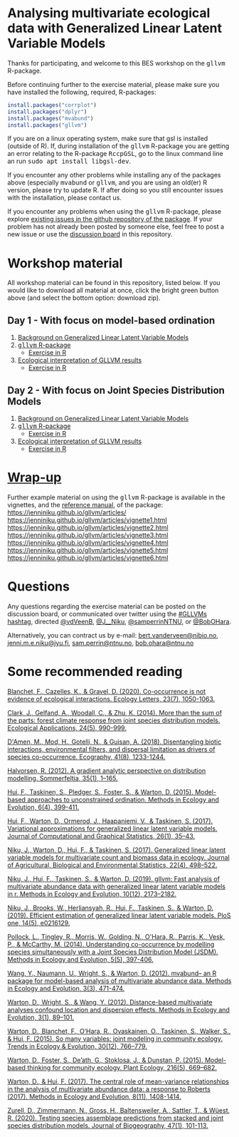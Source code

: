 # Analysing multivariate ecological data with Generalized Linear Latent Variable Models
Thanks for participating, and welcome to this BES workshop on the <tt>gllvm</tt> R-package.

Before continuing further to the exercise material, please make sure you have installed the following, required, R-packages:
```r
install.packages("corrplot")
install.packages("dplyr")
install.packages("mvabund")
install.packages("gllvm")
```

If you are on a linux operating system, make sure that gsl is installed (outside of R). If, during installation of the <tt>gllvm</tt> R-package you are getting an error relating to the R-package <tt>RccpGSL</tt>, go to the linux command line an run <tt>sudo apt install libgsl-dev</tt>.

If you encounter any other problems while installing any of the packages above (especially <tt>mvabund</tt> or <tt>gllvm</tt>, and you are using an old(er) R version, please try to update R. If after doing so you still encounter issues with the installation, please contact us.

If you encounter any problems when using the <tt>gllvm</tt> R-package, please explore [existing issues in the github repository of the package](https://github.com/JenniNiku/gllvm/issues). If your problem has not already been posted by someone else, feel free to post a new issue or use the [discussion board](https://github.com/BertvanderVeen/BES2020GLLVMworkshop/discussions) in this repository.

# Workshop material
All workshop material can be found in this repository, listed below. If you would like to download all material at once, click the bright green button above (and select the bottom option: download zip).

## Day 1 - With focus on model-based ordination
1) [Background on Generalized Linear Latent Variable Models](https://github.com/BertvanderVeen/BES2020GLLVMworkshop/blob/main/Slides/day%201/BESWorkshopSlides_Day1_BertvV.pdf)
2) [<tt>gllvm</tt> R-package](https://github.com/BertvanderVeen/BES2020GLLVMworkshop/blob/main/Slides/day%201/BESWorkshopSlides_Day1_JN.pdf)
   - [Exercise in R](https://github.com/BertvanderVeen/BES2020GLLVMworkshop/blob/main/Exercise/day%201/ExercisesPart1.R)
3) [Ecological interpretation of GLLVM results](https://github.com/BertvanderVeen/BES2020GLLVMworkshop/blob/main/Slides/day%201/BESWorkshopSlides_Day1_SamP.pdf)
   - [Exercise in R](https://github.com/BertvanderVeen/BES2020GLLVMworkshop/blob/main/Exercise/day%201/Session3_DayOne_SCRIPT.R)

## Day 2 - With focus on Joint Species Distribution Models
1) [Background on Generalized Linear Latent Variable Models](https://github.com/BertvanderVeen/BES2020GLLVMworkshop/blob/main/Slides/day%202/BESWorkshopSlides_Day2_BertvV.pdf)
2) [<tt>gllvm</tt> R-package](https://github.com/BertvanderVeen/BES2020GLLVMworkshop/blob/main/Slides/day%202/BESWorkshopSlides_Day2_JN.pdf)
   - [Exercise in R](https://github.com/BertvanderVeen/BES2020GLLVMworkshop/blob/main/Exercise/day%202/ExercisesPart2.R)
3) [Ecological interpretation of GLLVM results](https://github.com/BertvanderVeen/BES2020GLLVMworkshop/blob/main/Slides/day%202/BESWorkshopSlides_Day2_SamP.pdf)
   - [Exercise in R](https://github.com/BertvanderVeen/BES2020GLLVMworkshop/blob/main/Exercise/day%202/Session3_DayTwo_SCRIPT.R)
# [Wrap-up](https://github.com/BertvanderVeen/BES2020GLLVMworkshop/blob/main/Slides/BESWorkshopSlides_WRAP_BertvV.pdf)

Further example material on using the <tt>gllvm</tt> R-package is available in the vignettes, and the [reference manual](https://cran.r-project.org/web/packages/gllvm/gllvm.pdf), of the package:<br>
https://jenniniku.github.io/gllvm/articles/ <br>
https://jenniniku.github.io/gllvm/articles/vignette1.html <br>
https://jenniniku.github.io/gllvm/articles/vignette2.html <br>
https://jenniniku.github.io/gllvm/articles/vignette3.html <br>
https://jenniniku.github.io/gllvm/articles/vignette4.html <br>
https://jenniniku.github.io/gllvm/articles/vignette5.html <br>
https://jenniniku.github.io/gllvm/articles/vignette6.html <br>

# Questions
Any questions regarding the exercise material can be posted on the discussion board, or communicated over twitter using the [#GLLVMs hashtag](https://twitter.com/search?q=GLLVMs&src=typed_query&f=live), directed [@vdVeenB](https://twitter.com/vdVeenB), [@J__Niku](https://twitter.com/J__Niku), [@samperrinNTNU](https://twitter.com/samperrinNTNU), or [@BobOHara](https://twitter.com/bobohara).

Alternatively, you can contract us by e-mail: bert.vanderveen@nibio.no, jenni.m.e.niku@jyu.fi, sam.perrin@ntnu.no, bob.ohara@ntnu.no

# Some recommended reading
[Blanchet, F., Cazelles, K., & Gravel, D. (2020). Co-occurrence is not evidence of ecological interactions. Ecology Letters, 23(7), 1050-1063.](https://onlinelibrary.wiley.com/doi/abs/10.1111/ele.13525)

[Clark, J., Gelfand, A., Woodall, C., & Zhu, K. (2014). More than the sum of the parts: forest climate response from joint species distribution models. Ecological Applications, 24(5), 990-999.](https://esajournals.onlinelibrary.wiley.com/doi/abs/10.1890/13-1015.1)

[D'Amen, M., Mod, H., Gotelli, N., & Guisan, A. (2018). Disentangling biotic interactions, environmental filters, and dispersal limitation as drivers of species co-occurrence. Ecography, 41(8), 1233-1244.](https://onlinelibrary.wiley.com/doi/full/10.1111/ecog.03148)

[Halvorsen, R. (2012). A gradient analytic perspective on distribution modelling. Sommerfeltia, 35(1), 1–165.](http://nhm2.uio.no/botanisk/nbf/temp/Sommerfeltia_35_20121206_PRESS.pdf)

[Hui, F., Taskinen, S., Pledger, S., Foster, S., & Warton, D. (2015). Model-based approaches to unconstrained ordination. Methods in Ecology and Evolution, 6(4), 399-411.](https://besjournals.onlinelibrary.wiley.com/doi/10.1111/2041-210X.12236)

[Hui, F., Warton, D., Ormerod, J., Haapaniemi, V., & Taskinen, S. (2017). Variational approximations for generalized linear latent variable models. Journal of Computational and Graphical Statistics, 26(1), 35–43.](https://www.tandfonline.com/doi/abs/10.1080/10618600.2016.1164708)

[Niku, J., Warton, D., Hui, F., & Taskinen, S. (2017). Generalized linear latent variable models for multivariate count and biomass data in ecology. Journal of Agricultural, Biological and Environmental Statistics, 22(4), 498–522.](https://link.springer.com/article/10.1007/s13253-017-0304-7)

[Niku, J., Hui, F., Taskinen, S., & Warton, D. (2019). gllvm: Fast analysis of multivariate abundance data with generalized linear latent variable models in r. Methods in Ecology and Evolution, 10(12), 2173–2182.](https://besjournals.onlinelibrary.wiley.com/doi/abs/10.1111/2041-210X.13303)

[Niku, J., Brooks, W., Herliansyah, R., Hui, F., Taskinen, S., & Warton, D. (2019). Efficient estimation of generalized linear latent variable models. PloS one, 14(5), e0216129.](https://journals.plos.org/plosone/article?id=10.1371/journal.pone.0216129)

[Pollock, L., Tingley, R., Morris, W., Golding, N., O'Hara, R., Parris, K., Vesk, P., & McCarthy, M. (2014). Understanding co-occurrence by modelling species simultaneously with a Joint Species Distribution Model (JSDM). Methods in Ecology and Evolution, 5(5), 397-406.](https://besjournals.onlinelibrary.wiley.com/doi/10.1111/2041-210X.12180)

[Wang, Y., Naumann, U., Wright, S., & Warton, D. (2012). mvabund– an R package for model-based analysis of multivariate abundance data. Methods in Ecology and Evolution, 3(3), 471-474.](https://besjournals.onlinelibrary.wiley.com/doi/10.1111/j.2041-210X.2012.00190.x)

[Warton, D., Wright, S., & Wang, Y. (2012). Distance-based multivariate analyses confound location and dispersion effects. Methods in Ecology and Evolution, 3(1), 89–101.](https://besjournals.onlinelibrary.wiley.com/doi/abs/10.1111/j.2041-210X.2011.00127.x)

[Warton, D., Blanchet, F., O’Hara, R., Ovaskainen, O., Taskinen, S., Walker, S., & Hui, F. (2015). So many variables: joint modeling in community ecology. Trends in Ecology & Evolution, 30(12), 766–779.](https://doi.org/10.1016/j.tree.2015.09.007)

[Warton, D., Foster, S., De’ath, G., Stoklosa, J., & Dunstan, P. (2015). Model-based thinking for community ecology. Plant Ecology, 216(5), 669–682.](https://link.springer.com/article/10.1007/s11258-014-0366-3)

[Warton, D., & Hui, F. (2017). The central role of mean-variance relationships in the analysis of multivariate abundance data: a response to Roberts (2017). Methods in Ecology and Evolution, 8(11), 1408-1414.](https://besjournals.onlinelibrary.wiley.com/doi/abs/10.1111/2041-210X.12843)

[Zurell, D., Zimmermann, N., Gross, H., Baltensweiler, A., Sattler, T., & Wüest, R. (2020). Testing species assemblage predictions from stacked and joint species distribution models. Journal of Biogeography, 47(1), 101-113.](https://onlinelibrary.wiley.com/doi/abs/10.1111/jbi.13608)

